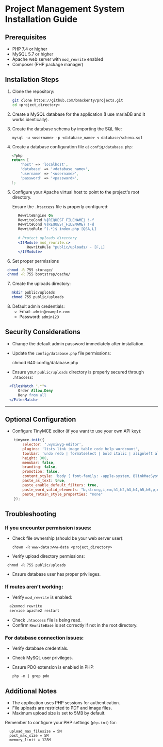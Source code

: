 # Project Management System Installation Guide

## Prerequisites

- PHP 7.4 or higher
- MySQL 5.7 or higher
- Apache web server with `mod_rewrite` enabled
- Composer (PHP package manager)



## Installation Steps

1. Clone the repository:

   ```bash
   git clone https://github.com/bmackenty/projects.git
   cd <project_directory>
   ```

2. Create a MySQL database for the application (I use mariaDB and it works identically).

3. Create the database schema by importing the SQL file:
   
   `mysql -u <username> -p <database_name> < database/schema.sql`
  

4. Create a database configuration file at `config/database.php`:
```php
   <?php
   return [
       'host' => 'localhost',
       'database' => '<database_name>',
       'username' => '<username>',
       'password' => '<password>',
   ];
```

5. Configure your Apache virtual host to point to the project's root directory.
  
   Ensure the `.htaccess` file is properly configured:
```apache
      RewriteEngine On
      RewriteCond %{REQUEST_FILENAME} !-f
      RewriteCond %{REQUEST_FILENAME} !-d
      RewriteRule ^(.*)$ index.php [QSA,L]
      
      # Protect uploads directory
      <IfModule mod_rewrite.c>
          RewriteRule ^public/uploads/ - [F,L]
      </IfModule>
```

6. Set proper permissions
  ```bash
   chmod -R 755 storage/
   chmod -R 755 bootstrap/cache/
  ```

7. Create the uploads directory:
```bash
   mkdir public/uploads
   chmod 755 public/uploads
 ```

8. Default admin credentials:
   - Email: `admin@example.com`
   - Password: `admin123`



## Security Considerations

- Change the default admin password immediately after installation.
- Update the `config/database.php` file permissions:

  chmod 640 config/database.php

- Ensure your `public/uploads` directory is properly secured through `.htaccess`:
```apache
  <FilesMatch ".*">
      Order Allow,Deny
      Deny from all
  </FilesMatch>
```

---

## Optional Configuration

- Configure TinyMCE editor (if you want to use your own API key):
```javascript
    tinymce.init({
        selector: '.wysiwyg-editor',
        plugins: 'lists link image table code help wordcount',
        toolbar: 'undo redo | formatselect | bold italic | alignleft aligncenter alignright | bullist numlist outdent indent | link image | code',
        height: 300,
        menubar: false,
        branding: false,
        promotion: false,
        content_style: 'body { font-family: -apple-system, BlinkMacSystemFont, "Segoe UI", Roboto, "Helvetica Neue", Arial, sans-serif; font-size: 14px; }',
        paste_as_text: true,
        paste_enable_default_filters: true,
        paste_word_valid_elements: "b,strong,i,em,h1,h2,h3,h4,h5,h6,p,ul,ol,li",
        paste_retain_style_properties: "none"
    });
```



## Troubleshooting

### If you encounter permission issues:
- Check file ownership (should be your web server user):

  `chown -R www-data:www-data <project_directory>`

- Verify upload directory permissions:

 ` chmod -R 755 public/uploads`

- Ensure database user has proper privileges.

### If routes aren't working:
- Verify `mod_rewrite` is enabled:
```bash
  a2enmod rewrite
  service apache2 restart
```
- Check `.htaccess` file is being read.
- Confirm `RewriteBase` is set correctly if not in the root directory.

### For database connection issues:
- Verify database credentials.
- Check MySQL user privileges.
- Ensure PDO extension is enabled in PHP:

  `php -m | grep pdo`


## Additional Notes

- The application uses PHP sessions for authentication.
- File uploads are restricted to PDF and image files.
- Maximum upload size is set to 5MB by default.

Remember to configure your PHP settings (`php.ini`) for:
```
  upload_max_filesize = 5M
  post_max_size = 5M
  memory_limit = 128M
```
